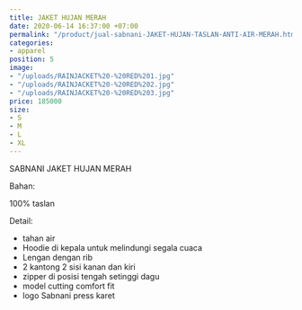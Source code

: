 ```yaml
---
title: JAKET HUJAN MERAH
date: 2020-06-14 16:37:00 +07:00
permalink: "/product/jual-sabnani-JAKET-HUJAN-TASLAN-ANTI-AIR-MERAH.html"
categories:
- apparel
position: 5
image:
- "/uploads/RAINJACKET%20-%20RED%201.jpg"
- "/uploads/RAINJACKET%20-%20RED%202.jpg"
- "/uploads/RAINJACKET%20-%20RED%203.jpg"
price: 185000
size:
- S
- M
- L
- XL
---
```


SABNANI
JAKET HUJAN MERAH

Bahan:

100% taslan

Detail:

- tahan air
- Hoodie di kepala untuk melindungi segala cuaca
- Lengan dengan rib
- 2 kantong 2 sisi kanan dan kiri
- zipper di posisi tengah setinggi dagu
- model cutting comfort fit
- logo Sabnani press karet